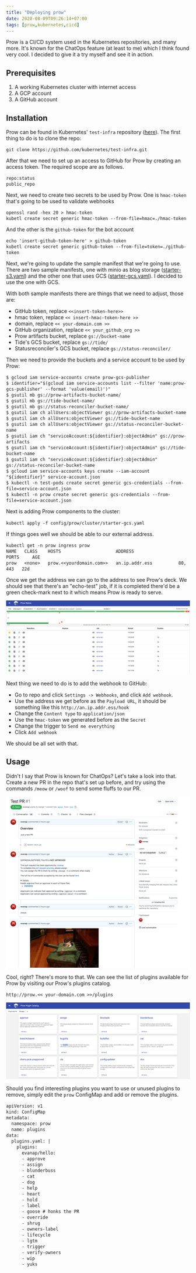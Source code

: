 ```yaml
---
title: "Deploying prow"
date: 2020-08-09T09:26:14+07:00
tags: [prow,kubernetes,cicd]
---
```


Prow is a CI/CD system used in the Kubernetes repositories, and many more. It's known for the ChatOps feature (at least to me) which I think found very cool. I decided to give it a try myself and see it in action.

## Prerequisites

1. A working Kubernetes cluster with internet access
2. A GCP account
3. A GitHub account

## Installation

Prow can be found in Kubernetes' `test-infra` repository ([here](https://github.com/kubernetes/test-infra/tree/master/prow)). The first thing to do is to clone the repo:

```
git clone https://github.com/kubernetes/test-infra.git
```

After that we need to set up an access to GitHub for Prow by creating an access token. The required scope are as follows.

```
repo:status
public_repo
```
Next, we need to create two secrets to be used by Prow. One is `hmac-token` that's going to be used to validate webhooks

```
openssl rand -hex 20 > hmac-token
kubetl create secret generic hmac-token --from-file=hmac=./hmac-token
```

And the other is the `github-token` for the bot account

```
echo 'insert-github-token-here' > github-token
kubetl create secret generic github-token --from-file=token=./github-token
```

Next, we're going to update the sample manifest that we're going to use. There are two sample manifests, one with minio as blog storage ([starter-s3.yaml](https://github.com/kubernetes/test-infra/blob/master/config/prow/cluster/starter-s3.yaml)) and the other one that uses GCS ([starter-gcs.yaml](https://github.com/kubernetes/test-infra/blob/master/config/prow/cluster/starter-gcs.yaml)). I decided to use the one with GCS.

With both sample manifests there are things that we need to adjust, those are:
- GitHub token, replace `<<insert-token-here>>`
- hmac token, replace `<< insert-hmac-token-here >>`
- domain, replace `<< your-domain.com >>`
- GitHub organization, replace `<< your_github_org >>`
- Prow artifacts bucket, replace `gs://bucket-name`
- Tide's GCS bucket, replace `gs://tide/`
- Statusreconciler's GCS bucket, replace `gs://status-reconciler/`

Then we need to provide the buckets and a service account to be used by Prow:

```
$ gcloud iam service-accounts create prow-gcs-publisher
$ identifier="$(gcloud iam service-accounts list --filter 'name:prow-gcs-publisher' --format 'value(email)')"
$ gsutil mb gs://prow-artifacts-bucket-name/ 
$ gsutil mb gs://tide-bucket-name/ 
$ gsutil mb gs://status-reconciler-bucket-name/ 
$ gsutil iam ch allUsers:objectViewer gs://prow-artifacts-bucket-name 
$ gsutil iam ch allUsers:objectViewer gs://tide-bucket-name
$ gsutil iam ch allUsers:objectViewer gs://status-reconciler-bucket-name
$ gsutil iam ch "serviceAccount:${identifier}:objectAdmin" gs://prow-artifacts 
$ gsutil iam ch "serviceAccount:${identifier}:objectAdmin" gs://tide-bucket-name  
$ gsutil iam ch "serviceAccount:${identifier}:objectAdmin" gs://status-reconciler-bucket-name
$ gcloud iam service-accounts keys create --iam-account "${identifier}" service-account.json 
$ kubectl -n test-pods create secret generic gcs-credentials --from-file=service-account.json 
$ kubectl -n prow create secret generic gcs-credentials --from-file=service-account.json 
```

Next is adding Prow components to the cluster:

`kubectl apply -f config/prow/cluster/starter-gcs.yaml`

If things goes well we should be able to our external address.

```
kubectl get -n prow ingress prow
NAME   CLASS    HOSTS                     ADDRESS               	PORTS     AGE
prow   <none>   prow.<<yourdomain.com>>   an.ip.addr.ess          80, 443   22d
```

Once we get the address we can go to the address to see Prow's deck. We should see that there's an "echo-test" job, if it is completed there'd be a green check-mark next to it which means Prow is ready to serve.

![alt text](https://github.com/evanap/evanap.github.io/raw/hugo-site/images/deploying-prow-1.png "The echo-test job(s) completed")


Next thing we need to do is to add the webhook to GitHub:
- Go to repo and click `Settings -> Webhooks`, and click `Add webhook`.
- Use the address we get before as the `Payload URL`, it should be something like this `http://an.ip.addr.ess/hook`
- Change the `Content type` to `application/json`
- Use the `hmac-token` we generated before as the `Secret`
- Change the trigger to `Send me everything`
- Click `Add webhook`

We should be all set with that.

## Usage

Didn't I say that Prow is known for ChatOps? Let's take a look into that. Create a new PR in the repo that's set up before, and try using the commands `/meow` or `/woof` to send some fluffs to our PR.

![alt text](https://github.com/evanap/evanap.github.io/raw/hugo-site/images/deploying-prow-2.png "Look at them meow")

Cool, right? There's more to that. We can see the list of plugins available for Prow by visiting our Prow's plugins catalog.

```
http://prow.<< your-domain.com >>/plugins
```

![alt text](https://github.com/evanap/evanap.github.io/raw/hugo-site/images/deploying-prow-3.png "Prow plugins")

Should you find interesting plugins you want to use or unused plugins to remove, simply edit the `prow` ConfigMap and add or remove the plugins.

```
apiVersion: v1
kind: ConfigMap
metadata:
  namespace: prow
  name: plugins
data:
  plugins.yaml: |
    plugins:
      evanap/hello:
      - approve
      - assign
      - blunderbuss
      - cat
      - dog
      - help
      - heart
      - hold
      - label
      - goose # honks the PR
      - override
      - shrug
      - owners-label
      - lifecycle
      - lgtm
      - trigger
      - verify-owners
      - wip
      - yuks
```